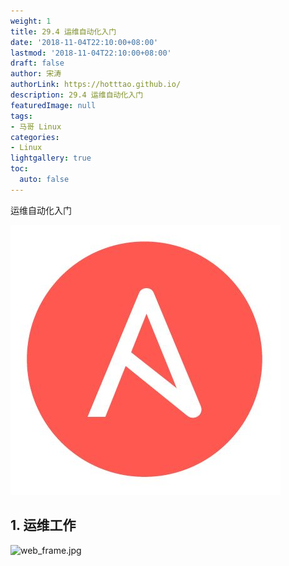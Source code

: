 ```yaml
---
weight: 1
title: 29.4 运维自动化入门
date: '2018-11-04T22:10:00+08:00'
lastmod: '2018-11-04T22:10:00+08:00'
draft: false
author: 宋涛
authorLink: https://hotttao.github.io/
description: 29.4 运维自动化入门
featuredImage: null
tags:
- 马哥 Linux
categories:
- Linux
lightgallery: true
toc:
  auto: false
---
```


运维自动化入门

![HA](/images/linux_mt/linux_ansible.jpg)
<!-- more -->

## 1. 运维工作
![web_frame.jpg](../images/30/web_frame.jpg)
